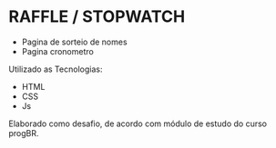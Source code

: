 ﻿# RAFFLE / STOPWATCH
 
 * Pagina de sorteio de nomes
 * Pagina cronometro

Utilizado as Tecnologias:
- HTML
- CSS
- Js

Elaborado como desafio, de acordo com módulo de estudo do curso progBR.
